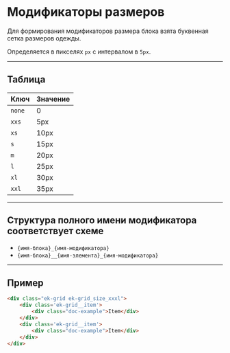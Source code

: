 # Модификаторы размеров

Для формирования модификаторов размера блока взята буквенная сетка размеров одежды.

Определяется в пикселях `px` с интервалом в `5px`.

---

## Таблица

|  Ключ  | Значение |
|--------|----------|
| `none` |   0      |
| `xxs`  |   5px    |
| `xs`   |   10px   |
| `s`    |   15px   |
| `m`    |   20px   |
| `l`    |   25px   |
| `xl`   |   30px   |
| `xxl`  |   35px   |

---

## Структура полного имени модификатора соответствует схеме

- `{имя-блока}_{имя-модификатора}`
- `{имя-блока}__{имя-элемента}_{имя-модификатора}`

---

## Пример

``` html
<div class="ek-grid ek-grid_size_xxxl">
    <div class='ek-grid__item'>
        <div class="doc-example">Item</div>
    </div>
    <div class='ek-grid__item'>
        <div class="doc-example">Item</div>
    </div>
</div>
```

